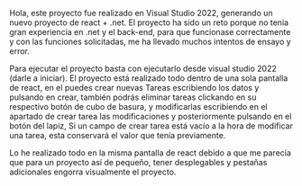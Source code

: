 Hola, este proyecto fue realizado en Visual Studio 2022, generando un nuevo proyecto de react + .net.
El proyecto ha sido un reto porque no tenía gran experiencia en .net y el back-end, para que funcionase correctamente y con las funciones solicitadas, me ha llevado muchos intentos de ensayo y error.

Para ejecutar el proyecto basta con ejecutarlo desde visual studio 2022 (darle a iniciar).
El proyecto está realizado todo dentro de una sola pantalla de react, en el puedes crear nuevas Tareas escribiendo los datos y pulsando en crear,
también podrás eliminar tareas clickando en su respectivo botón de cubo de basura, y modificarlas escribiendo en el apartado de crear tarea las modificaciones
y posteriormente pulsando en el botón del lapiz, Si un campo de crear tarea está vacío a la hora de modificar una tarea, esta conservará el valor que tenía previamente.

Lo he realizado todo en la misma pantalla de react debido a que me parecía que para un proyecto así de pequeño, tener desplegables y pestañas adicionales engorra visualmente el proyecto.
